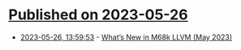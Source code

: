 # [Published on 2023-05-26](index.md)

* [2023-05-26, 13:59:53](https://lobste.rs/s/9ap0kq/what_s_new_m68k_llvm_may_2023) - [What’s New in M68k LLVM (May 2023)](https://m680x0.github.io/blog/2023/05/may-updates.html)
